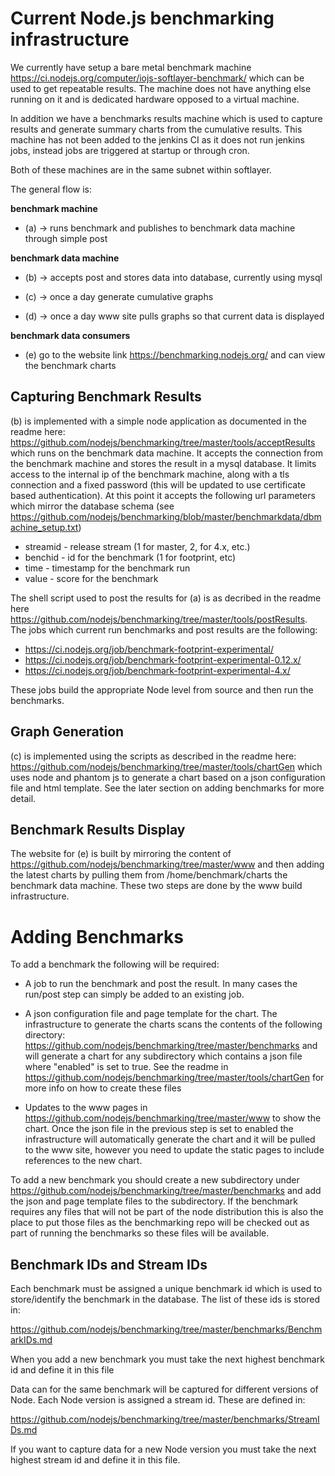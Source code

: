 # Current Node.js benchmarking infrastructure

We currently have setup a bare metal benchmark machine
https://ci.nodejs.org/computer/iojs-softlayer-benchmark/ which can 
be used to get repeatable results.  The machine does not have anything
else running on it and is dedicated hardware opposed to a virtual 
machine.

In addition we have a benchmarks results machine which is used to 
capture results and generate summary charts from the cumulative
results.  This machine has not been added to the jenkins CI as
it does not run jenkins jobs, instead jobs are triggered
at startup or through cron.

Both of these machines are in the same subnet within softlayer.

The general flow is:

**benchmark machine**

* (a) -> runs benchmark and publishes to benchmark data machine through simple post

**benchmark data machine** 

* (b) -> accepts post and stores data into database, currently using mysql 

* (c) -> once a day generate cumulative graphs

* (d) -> once a day www site pulls graphs so that current data is displayed

**benchmark data consumers**

* (e) go to the website link https://benchmarking.nodejs.org/ and can view the benchmark charts


## Capturing Benchmark Results

(b) is implemented with a simple node application as documented in the 
readme here:  https://github.com/nodejs/benchmarking/tree/master/tools/acceptResults
which runs on the benchmark data machine.  It accepts the connection from
the benchmark machine and stores the result in a mysql database.
It limits access to the internal ip of the benchmark machine,
along with a tls connection and a fixed password (this will be updated to use
certificate based authentication). At this point it accepts the following url
parameters which mirror the database schema (see 
https://github.com/nodejs/benchmarking/blob/master/benchmarkdata/dbmachine_setup.txt)

* streamid  - release stream (1 for master, 2, for 4.x, etc.)
* benchid   - id for the benchmark (1 for footprint, etc)
* time      - timestamp for the benchmark run
* value     - score for the benchmark

The shell script used to post the results for (a) is as decribed in the 
readme here https://github.com/nodejs/benchmarking/tree/master/tools/postResults.
The jobs which current run benchmarks and post results are the following:

* https://ci.nodejs.org/job/benchmark-footprint-experimental/
* https://ci.nodejs.org/job/benchmark-footprint-experimental-0.12.x/
* https://ci.nodejs.org/job/benchmark-footprint-experimental-4.x/

These jobs build the appropriate Node level from source and then 
run the benchmarks.


## Graph Generation

(c) is implemented using the scripts as described in the readme 
here: https://github.com/nodejs/benchmarking/tree/master/tools/chartGen which
uses node and phantom js to generate a chart based on a json configuration file
and html template.  See the later section on adding benchmarks for more detail.

## Benchmark Results Display

The website for (e) is built by mirroring the content of 
https://github.com/nodejs/benchmarking/tree/master/www and then adding
the latest charts by pulling them from /home/benchmark/charts the benchmark
data machine. These two steps are done by the www build infrastructure.


# Adding Benchmarks

To add a benchmark the following will be required:

* A job to run the benchmark and post the result.  In many cases the 
  run/post step can simply be added to an existing job.

* A json configuration file and page template for the chart.  The 
 infrastructure to generate the charts scans the contents of the
 following directory:
 https://github.com/nodejs/benchmarking/tree/master/benchmarks 
 and will generate a chart for any subdirectory which contains
 a json file where "enabled" is set to true. See the readme in
 https://github.com/nodejs/benchmarking/tree/master/tools/chartGen
 for more info on how to create these files

* Updates to the www pages in
  https://github.com/nodejs/benchmarking/tree/master/www
  to show the chart. Once the json file in the previous step
  is set to enabled the infrastructure will automatically 
  generate the chart and it will be pulled to the www
  site, however you need to update the static pages to 
  include references to the new chart.

To add a new benchmark you should create a new subdirectory 
under https://github.com/nodejs/benchmarking/tree/master/benchmarks
and add the json and page template files to the subdirectory.
If the benchmark requires any files that will not be part
of the node distribution this is also the place to put those
files as the benchmarking repo will be checked out as part of
running the benchmarks so these files will be available.

## Benchmark IDs and Stream IDs

Each benchmark must be assigned a unique benchmark id which 
is used to store/identify the benchmark  in the database. The
list of these ids is stored in:

https://github.com/nodejs/benchmarking/tree/master/benchmarks/BenchmarkIDs.md

When you add a new benchmark you must take the next highest
benchmark id and define it in this file

Data can for the same benchmark will be captured for 
different versions of Node.  Each Node version is assigned a
stream id.  These are defined in:

https://github.com/nodejs/benchmarking/tree/master/benchmarks/StreamIDs.md

If you want to capture data for a new Node version you must
take the next highest stream id and define it in this file.

